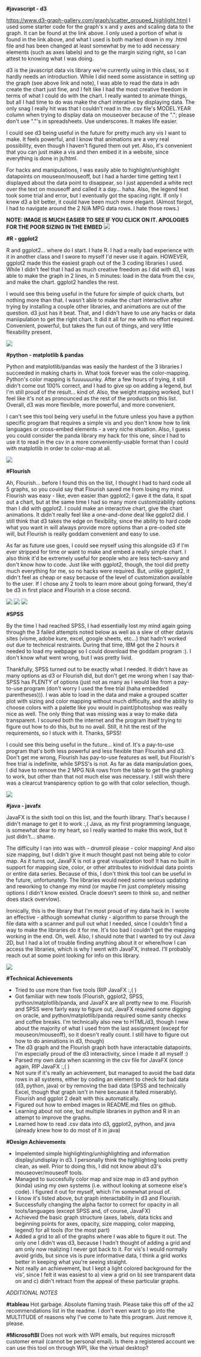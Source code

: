 **#javascript - d3**

https://www.d3-graph-gallery.com/graph/scatter_grouped_highlight.html
I used some starter code for the graph's x and y axes and scaling data to the graph. It can be found at the link above. I only used a portion of what is found in the link above, and what I used is both marked down in my .html file and has been changed at least somewhat by me to add necessary elements (such as axes labels) and to ge the margin sizing right, so I can attest to knowing what I was doing.

d3 is the javascript data vis library we're currently using in this class, so it hardly needs an introduction. While I did need some assistance in setting up the graph (see above link and note), I was able to read the data in adn create the chart just fine, and I felt like I had the most creative freedom in terms of what I could do with the chart. I really wanted to animate things, but all I had time to do was make the chart interative by displaying data. The only snag I really hit was that I couldn't read in the .csv file's MODEL.YEAR column when trying to display data on mouseover because of the "."; please don't use "."'s in spreadsheets. Use underscores. It makes life easier.

I could see d3 being useful in the future for pretty much any vis I want to make. It feels powerful, and I know that animations are a very real possibility, even though I haven't figured them out yet. Also, it's convenient that you can just make a vis and then embed it in a website, since everything is done in js/html.

For hacks and manipulations, I was easily able to highlight/unhighlight datapoints on mouseon/mouseoff, but I had a harder time getting text I displayed about the data point to disappear, so I just appended a white rect over the text on mouseoff and called it a day... haha. Also, the legend text took some trial and error, but I eventually got the spacing right. If only I knew d3 a bit better, it could have been much more elegant. (Almost forgot, I had to navigate around the 2 N/A MPG data rows. I hate those rows.)

**NOTE: IMAGE IS MUCH EASIER TO SEE IF YOU CLICK ON IT. APOLOGIES FOR THE POOR SIZING IN THE EMBED**
![](https://github.com/JoshuaMalcarne/a2-DataVis-5Ways/blob/bdbc60b7dc78303589b323bd8bb2d8a3d341fc8b/img/javascript%20-%20d3.png)

**#R - ggplot2**

R and ggplot2... where do I start. I hate R. I had a really bad experience with it in another class and I swore to myself I'd never use it again. HOWEVER, ggplot2 made this the easiest graph out of the 3 coding libraries I used. While I didn't feel that I had as much creative freedom as I did with d3, I was able to make the graph in 2 lines, in 5 minutes: load in the data from the csv, and make the chart. ggplot2 handles the rest.

I would see this being useful in the future for simple of quick charts, but nothing more than that. I wasn't able to make the chart interactive after trying by installing a couple other libraries, and animations are out of the question. d3 just has it beat. That, and I didn't have to use any hacks or data maniipulation to get the right chart. It did it all for me with no effort required. Convenient, powerful, but takes the fun out of things, and very little flexability present.

![](https://github.com/JoshuaMalcarne/a2-DataVis-5Ways/blob/2e64181fa7fc97fc10525b2345f26b49bca22e52/img/r%20-%20ggplot2.png)

**#python - matplotlib & pandas**

Python and matplotlib/pandas was easily the hardest of the 3 libraries I succeeded in making charts in. What took forever was the color-mapping. Python's color mapping is fuuuuuunky. After a few hours of trying, it still didn't come out 100% correct, and I had to give up on adding a legend, but I'm still proud of the result... kind of. Also, the weight mapping worked, but I feel like it's not as pronounced as the rest of the products on this list. Overall, d3 was more flexibile, more powerful, and more convenient.

I can't see this tool being very useful in the future unless you have a python specific program that requires a simple vis and you don't know how to link languages or cross-embed elements - a very niche situation. Also, I guess you could consider the panda library my hack for this one, since I had to use it to read in the csv in a more conveniently-usable format than I could with matplotlib in order to color-map at all. 

![](https://github.com/JoshuaMalcarne/a2-DataVis-5Ways/blob/cbce64722c411d923ba33aaad92b24fa9f30fa99/img/python%20-%20matplotlib%20&%20pandas.png)

**#Flourish**

Ah, Flourish... before I found this on the list, I thought I had to hard code all 5 graphs, so you could say that Flourish saved me from losing my mind. Flourish was easy - like, even easier than ggplot2; I gave it the data, it spat out a chart, but at the same time I had so many more customizability options than I did with ggplot2. I could make an interactive chart, give the chart animations. It didn't really feel like a one-and-done deal like ggplot2 did. I still think that d3 takes the edge on flexibility, since the ability to hard code what you want in will always provide more options than a pre-coded site will, but Flourish is really goddam convenient and easy to use.

As far as future use goes, I could see myself using this alongside d3 if I'm ever stripped for time or want to make and embed a really simple chart. I also think it'd be extremely useful for people who are less tech-savvy and don't know how to code. Just like with ggplot2, though, the tool did pretty much everything for me, so no hacks were required. But, unlike ggplot2, it didn't feel as cheap or easy because of the level of customization available to the user. If I chose any 2 tools to learn more about going forward, they'd be d3 in first place and Flourish in a close second.

![](https://github.com/JoshuaMalcarne/a2-DataVis-5Ways/blob/b7d74334aaaefc01d8ddd9cd1c99fa707f986a67/img/Flourish%20-%201.png)
![](https://github.com/JoshuaMalcarne/a2-DataVis-5Ways/blob/b7d74334aaaefc01d8ddd9cd1c99fa707f986a67/img/Flourish%20-%202.png)
![](https://github.com/JoshuaMalcarne/a2-DataVis-5Ways/blob/b7d74334aaaefc01d8ddd9cd1c99fa707f986a67/img/Flourish%20-%203.png)

**#SPSS**

By the time I had reached SPSS, I had essentially lost my mind again going through the 3 failed attempts noted below as well as a slew of other datavis sites (visme, adobe kure, excel, google sheets, etc...) that hadn't worked out due to technical restraints. During that time, IBM got the 2 hours it needed to load my webpage so I could download the goddam program :). I don't know what went wrong, but I was pretty livid.

Thankfully, SPSS turned out to be exactly what I needed. It didn't have as many options as d3 or Flourish did, but don't get me wrong when I say that- SPSS has PLENTY of options (just not as many as I would like from a pay-to-use program (don't worry I used the free trial (haha embedded parentheses))). I was able to load in the data and make a grouped scatter plot with sizing and color mapping without much difficulty, and the ability to choose colors with a palette like you would in paint/photoshop was really nice as well. The only thing that was missing was a way to make data transparent. I scoured both the internet and the program itself trying to figure out how to do this, but to no avail. Still, it hit the rest of the requirements, so I stuck with it. Thanks, SPSS!

I could see this being useful in the future... kind of. It's a pay-to-use program that's both less powerful and less flexible than Flourish and d3. Don't get me wrong, Flourish has pay-to-use features as well, but Flourish's free trial is indefinite, while SPSS's is not. As far as data manipulation goes, I did have to remove the 2 MPG N/A rows from the table to get the graphing to work, but other than that not much else was necessary. I still wish there was a clearcut transparency option to go with that color selection, though.

![](https://github.com/JoshuaMalcarne/a2-DataVis-5Ways/blob/e64a53e07bf8c5c29b881ad53bd236a74e404509/img/SPSS.PNG)

**#java - javafx**

JavaFX is the sixth tool on this list, and the fourth library. That's because I didn't manage to get it to work :,( Java, as my first programming language, is somewhat dear to my heart, so I really wanted to make this work, but it just didn't... shame.

The difficulty I ran into was with - drumroll please -  color mapping! And also size mapping, but I didn't give it much thought past not being able to color map. As it turns out, JavaFX is not a great visualization tool! It has no built in support for mapping size, color, or other attributes to inidividual data points or entire data series. Because of this, I don't think this tool can be useful in the future, unfortunately. The libraries would need some serious updating and reworking to change my mind (or maybe I'm just completely missing options I didn't know existed. Oracle doesn't seem to think so, and neither does stack overvlow).

Ironically, this is the library that I'm most proud of my data hack in. I wrote an effective - although somewhat clunky - algorithm to parse through the file data with a scanner and pull out what I needed, since I couldn't find a way to make the libraries do it for me. It's too bad I couldn't get the mapping working in the end. Oh, well. Also, I should note that I wanted to try out Java 2D, but I had a lot of trouble finding anything about it or where/how I can access the libraries, which is why I went with JavaFX, instead. I'll probably reach out at some point looking for info on this library.

![](https://github.com/JoshuaMalcarne/a2-DataVis-5Ways/blob/f526a6776d62eed9121647011bcf9b805ce7dde4/img/java%20-%20javafx.PNG)

**#Technical Achievements**
- Tried to use more than five tools (RIP JavaFX :,( )
- Got familiar with new tools (Flourish, ggplot2, SPSS, python/matplotlib/panda, and JavaFX are all pretty new to me. Flourish and SPSS were fairly easy to figure out, JavaFX required some digging on oracle, and python/matplotlib/panda required some sanity checks and coffee breaks. I'm technically also new to HTML/d3, though I new about the majority of what I used from the last assignment (except for mouseon/mouseoff), so it doesn't really count. I still have to figure out how to do animations in d3, though)
- The d3 graph and the Flourish graph both have interactable datapoints. I'm especially proud of the d3 interactivity, since I made it all myself :)
- Parsed my own data when scanning in the csv file for JavaFX (once again, RIP JavaFX :,( )
- Not sure if it's really an achievement, but managed to avoid the bad data rows in all systems, either by coding an element to check for bad data (d3, python, java) or by removing the bad data (SPSS and technically Excel, though that graph isn't in here because it failed miserably). Flourish and ggplot 2 dealt with this automatically.
- Figured out how to embed images in README.md files on github.
- Learning about not one, but multiple libraries in python and R in an attempt to improve the graphs.
- Learned how to read .csv data into d3, ggplot2, python, and java (already knew how to do most of it in java)

**#Design Achievements**
- Impelemted simple highlighting/unhighlighting and information display/undisplay in d3. I personally think the highlighting looks pretty clean, as well. Prior to doing this, I did not know about d3's mouseover/mouseoff tools.
- Managed to succesfully color map and size map in d3 and python (kinda) using my own systems (i.e. without looking at someone else's code). I figured it out for myself, which I'm somewhat proud of.
- I know it's listed above, but graph interactability in d3 and Flourish.
- Successfully changing the alpha factor to correct for opacity in all tools/languages (except SPSS and, of course, JavaFX)
- Achieved the basic graph structure (axes, labels, data ticks and beginning points for axes, opacity, size mapping, color mapping, legend) for all tools (for the most part)
- Added a grid to all of the graphs where I was able to figure it out. The only one I didn't was d3, because I hadn't thought of adding a grid and am only now realizing I never got back to it. For vis's I would normally avoid grids, but since vis is pure informative data, I think a grid works better in keeping what you're seeing straight.
- Not really an achievement, but I kept a light colored background for the vis', since I felt it was easiest to a) view a grid on b) see transparent data on and c) didn't retract from the appeal of these particular graphs.

*ADDITIONAL NOTES*

**#tableau**
Hot garbage. Absolute flaming trash. Please take this off of the a2 recommendations list in the readme.
I don't even want to go into the MULTITUDE of reasons why I've come to hate this program. Just remove it, please.

**#MicrosoftBI**
Does not work with WPI emails, but requires microsoft customer email (cannot be personal email). Is there a registered account we can use this tool on through WPI, like the virtual desktop?
